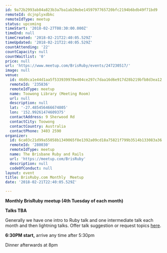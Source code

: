 ```yaml
---
id: 9a72b2993ab84a823b3a7ba1ab20ebe1459797765720bfc2194b6bdb49f71bd9
remoteId: dcjnplyxdbkc
remoteIdType: meetup
status: upcoming
timeStart: '2018-02-27T08:30:00.000Z'
timeEnd: null
timeCreated: '2018-02-21T22:40:05.529Z'
timeUpdated: '2018-02-21T22:40:05.529Z'
countAttending: '22'
countCapacity: null
countWaitlist: '0'
price: null
url: 'https://www.meetup.com/BrisRuby/events/247230517/'
image: null
venue:
  id: 46d0ca1e44d1aa5f533939970e404ce297c7daa16d6e917d28b219bfb8d3ea12
  remoteId: '235836'
  remoteIdType: meetup
  name: Toowong Library (Meeting Room)
  url: null
  description: null
  lat: '-27.485456466674805'
  lon: '152.99261474609375'
  contactAddress: 9 Sherwood Rd
  contactCity: Toowong
  contactCountry: Australia
  contactPhone: 3403 2590
organizer:
  id: 6ca03c21d99a55058b1349065f8e1392a09cd18a75821f799b3514b133083a36
  remoteId: '280030'
  remoteIdType: meetup
  name: The Brisbane Ruby and Rails
  url: 'https://meetup.com/BrisRuby'
  description: null
  codeOfConduct: null
layout: event
title: BrisRuby.com Monthly  Meetup
date: '2018-02-21T22:40:05.529Z'

---
```

<p><b>Monthly BrisRuby meetup (4th Tuesday of each month)</b></p> <p><b>Talks TBA</b></p> <p>Generally we have one intro to Ruby talk and one intermediate talk each month and then lightning talks. Offer talk suggestion or request topics <a href="https://github.com/BrisRuby/meetups/issues?state=open">here</a>.</p> <p><b>6:30PM start,</b> arrive any time after 5:30pm</p> <p>Dinner afterwards at 8pm</p>

